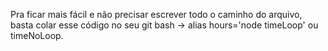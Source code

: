 Pra ficar mais fácil e não precisar escrever todo o caminho do arquivo, basta colar esse código no seu git bash -> alias hours='node timeLoop' ou timeNoLoop.
